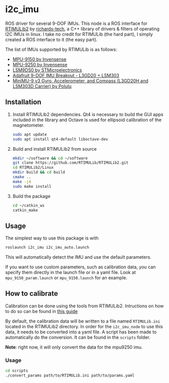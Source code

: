# i2c_imu

ROS driver for several 9-DOF IMUs.  This node is a ROS interface for [RTIMULib2](https://github.com/RTIMULib/RTIMULib2) by [richards-tech](http://richardstechnotes.wordpress.com/), a C++ library of drivers & filters of operating I2C IMUs in linux.  I take no credit for RTIMULib (the hard part), I simply created a ROS interface to it (the easy part).

The list of IMUs supported by RTIMULib is as follows:

- [MPU-9150 by Invensense](http://www.invensense.com/mems/gyro/mpu9150.html)
- [MPU-9250 by Invensense](http://www.invensense.com/mems/gyro/mpu9250.html)
- [LSM9DS0 by STMicroelectronics](http://www.st.com/web/en/catalog/sense_power/FM89/SC1448/PF258556)
- [Adafruit 9-DOF IMU Breakout - L3GD20 + LSM303](http://www.adafruit.com/product/1714)
- [MinIMU-9 v3 Gyro, Accelerometer, and Compass (L3GD20H and LSM303D Carrier) by Polulu](http://www.pololu.com/product/2468)

## Installation
1. Install RTIMULib2 dependencies. Qt4 is necessary to build the GUI apps included in the library and Octave is used for ellipsoid calibration of the magnetometer.
    ```bash
    sudo apt update
    sudo apt install qt4-default liboctave-dev
    ```

2. Build and install RTIMULib2 from source
    ```bash
    mkdir ~/software && cd ~/software
    git clone https://github.com/RTIMULib/RTIMULib2.git
    cd RTIMULib2/Linux
    mkdir build && cd build
    cmake ..
    make -j4
    sudo make install
    ```

3. Build the package
    ```bash
    cd ~/catkin_ws
    catkin_make
    ```

## Usage
The simplest way to use this package is with
```bash
roslaunch i2c_imu i2c_imu_auto.launch
```
This will automatically detect the IMU and use the default parameters.

If you want to use custom parameters, such as calibration data, you can specify them directly in the launch file or in a yaml file. Look at `mpu_9150_param.launch` or `mpu_9150.launch` for an example.

## How to calibrate
Calibration can be done using the tools from RTIMULib2. Intructions on how to do so can be found in [this guide](https://github.com/RTIMULib/RTIMULib2/blob/master/Calibration.pdf)

By default, the calibration data will be written to a file named `RTIMULib.ini` located in the RTIMULib2 directory. In order for the `i2c_imu_node` to use this data, it needs to be converted into a yaml file. A script has been made to automatically do the conversion. It can be found in the `scripts` folder.

**Note**: right now, it will only convert the data for the mpu9250 imu.

### Usage
```bash
cd scripts
./convert_params path/to/RTIMULib.ini path/to/params.yaml
```


